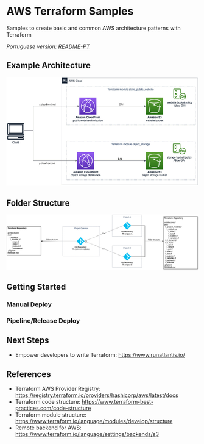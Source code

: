 # AWS Terraform Samples

Samples to create basic and common AWS architecture patterns with Terraform

_Portuguese version: [README-PT](./README-PT.md)_

## Example Architecture

![architecture](images/sample-architecture.jpg)

## Folder Structure

![project](images/projects.jpg)

## Getting Started

### Manual Deploy

### Pipeline/Release Deploy

## Next Steps

- Empower developers to write Terraform: https://www.runatlantis.io/

## References

- Terraform AWS Provider Registry: https://registry.terraform.io/providers/hashicorp/aws/latest/docs
- Terraform code structure: https://www.terraform-best-practices.com/code-structure
- Terraform module structure: https://www.terraform.io/language/modules/develop/structure
- Remote backend for AWS: https://www.terraform.io/language/settings/backends/s3
